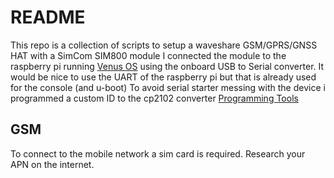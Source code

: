 # README

This repo is a collection of scripts to setup a waveshare GSM/GPRS/GNSS HAT with a SimCom SIM800 module
I connected the module to the raspberry pi running [Venus OS](https://github.com/victronenergy/venus) using the onboard USB to Serial converter. It would be nice to use the UART of the raspberry pi but that is already used for the console (and u-boot)
To avoid serial starter messing with the device i programmed a custom ID to the cp2102 converter [Programming Tools](https://www.silabs.com/community/interface/knowledge-base.entry.html/2016/11/04/cp210x_legacy_progra-zARf)
## GSM
To connect to the mobile network a sim card is required. Research your APN on the internet.


